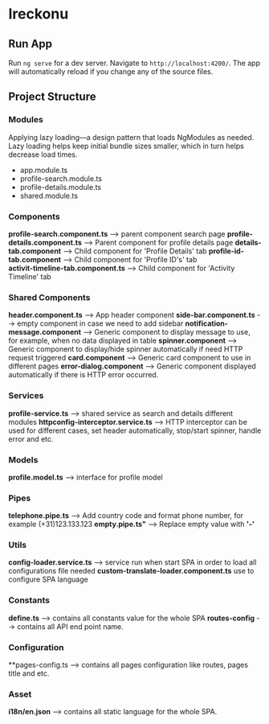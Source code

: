 # Ireckonu

## Run App
Run `ng serve` for a dev server. Navigate to `http://localhost:4200/`. The app will automatically reload if you change any of the source files.
## Project Structure

### Modules
Applying lazy loading—a design pattern that loads NgModules as needed. Lazy loading helps keep initial bundle sizes smaller, which in turn helps decrease load times.
 - app.module.ts
 - profile-search.module.ts
 - profile-details.module.ts
 - shared.module.ts
 
### Components
  **profile-search.component.ts** --> parent component search page 
  **profile-details.component.ts** --> Parent component for profile details page
  **details-tab.component** --> Child component for 'Profile Details' tab
  **profile-id-tab.component** --> Child component for 'Profile ID's' tab  
  **activit-timeline-tab.component.ts** --> Child component for 'Activity Timeline' tab
  
### Shared Components
   **header.component.ts** --> App header component
   **side-bar.component.ts** --> empty component in case we need to add sidebar
   **notification-message.component** --> Generic component to display message to use, for example, when no data displayed in table
   **spinner.component** --> Generic component to display/hide spinner automatically if need HTTP request triggered
   **card.component** --> Generic card component to use in different pages
   **error-dialog.component** --> Generic component displayed automatically if there is HTTP error occurred.
  
  ### Services
   **profile-service.ts** --> shared service as search and details different modules 
   **httpconfig-interceptor.service.ts** --> HTTP interceptor can be used for different cases, set header automatically, stop/start spinner, handle error and etc.

### Models
**profile.model.ts** --> interface for profile model

### Pipes
 **telephone.pipe.ts** --> Add country code and format phone number, for example (+31)123.133.123
 **empty.pipe.ts"** --> Replace empty value with **'-'**
 
 ### Utils
 **config-loader.service.ts** --> service run when start SPA in order to load all configurations file needed 
 **custom-translate-loader.component.ts** use to configure SPA language

### Constants
**define.ts** --> contains all constants value for the whole SPA
**routes-config** --> contains all API end point name.

### Configuration
 **pages-config.ts --> contains all pages configuration like routes, pages title and etc.
 
 ### Asset
 **i18n/en.json** --> contains all static language for the whole SPA.

